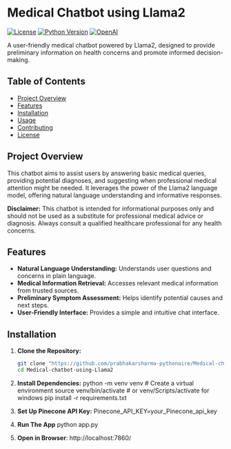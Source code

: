 # Medical Chatbot using Llama2

[![License](https://img.shields.io/badge/License-MIT-yellow.svg)](https://opensource.org/licenses/MIT)
[![Python Version](https://img.shields.io/badge/python-3.x-blue.svg)](https://www.python.org/downloads/)
[![OpenAI](https://img.shields.io/badge/OpenAI-Llama2-green.svg)](https://platform.openai.com/docs/models/llama2)

A user-friendly medical chatbot powered by Llama2, designed to provide preliminary information on health concerns and promote informed decision-making.

## Table of Contents

- [Project Overview](#project-overview)
- [Features](#features)
- [Installation](#installation)
- [Usage](#usage)
- [Contributing](#contributing)
- [License](#license)

## Project Overview

This chatbot aims to assist users by answering basic medical queries, providing potential diagnoses, and suggesting when professional medical attention might be needed. It leverages the power of the Llama2 language model, offering natural language understanding and informative responses.

**Disclaimer:** This chatbot is intended for informational purposes only and should not be used as a substitute for professional medical advice or diagnosis. Always consult a qualified healthcare professional for any health concerns.

## Features

- **Natural Language Understanding:**  Understands user questions and concerns in plain language.
- **Medical Information Retrieval:** Accesses relevant medical information from trusted sources.
- **Preliminary Symptom Assessment:**  Helps identify potential causes and next steps.
- **User-Friendly Interface:**  Provides a simple and intuitive chat interface.

## Installation

1. **Clone the Repository:**
   ```bash
   git clone "https://github.com/prabhakarsharma-pythonaire/Medical-chatbot-using-Llama2"
   cd Medical-chatbot-using-Llama2

2. **Install Dependencies:**
   python -m venv venv  # Create a virtual environment
   source venv/bin/activate # or venv/Scripts/activate for windows
   pip install -r requirements.txt 

3. **Set Up Pinecone API Key:**
   Pinecone_API_KEY=your_Pinecone_api_key

4. **Run The App**
   python app.py

5. **Open in Browser**:
   http://localhost:7860/